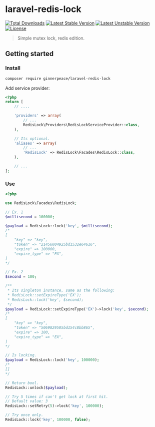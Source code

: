 # laravel-redis-lock

[![Total Downloads](https://poser.pugx.org/ginnerpeace/laravel-redis-lock/downloads.svg)](https://packagist.org/packages/ginnerpeace/laravel-redis-lock)
[![Latest Stable Version](https://poser.pugx.org/ginnerpeace/laravel-redis-lock/v/stable.svg)](https://packagist.org/packages/ginnerpeace/laravel-redis-lock)
[![Latest Unstable Version](https://poser.pugx.org/ginnerpeace/laravel-redis-lock/v/unstable.svg)](https://packagist.org/packages/ginnerpeace/laravel-redis-lock)
[![License](https://poser.pugx.org/ginnerpeace/laravel-redis-lock/license.svg)](https://packagist.org/packages/ginnerpeace/laravel-redis-lock)

> Simple mutex lock, redis edition.

## Getting started

### Install
```bash
composer require ginnerpeace/laravel-redis-lock
```

Add service provider:
```php
<?php
return [
    // ....

    'providers' => array(
        // ...
        RedisLock\Providers\RedisLockServiceProvider::class,
    ),

    // Its optional.
    'aliases' => array(
        // ...
        'RedisLock' => RedisLock\Facades\RedisLock::class,
    ),

    // ...
];
```

### Use
```php
<?php

use RedisLock\Facades\RedisLock;

// Ex. 1
$millisecond = 100000;

$payload = RedisLock::lock('key', $millisecond);
/*
[
    "key" => "key",
    "token" => "21456004925bd1532e64616",
    "expire" => 100000,
    "expire_type" => "PX",
]
*/

// Ex. 2
$second = 100;

/**
 * Its singleton instance, same as the following:
 * RedisLock::setExpireType('EX');
 * RedisLock::lock('key', $second);
 */
$payload = RedisLock::setExpireType('EX')->lock('key', $second);
/*
[
    "key" => "key",
    "token" => "5069829505bd154c8bb865",
    "expire" => 100,
    "expire_type" => "EX",
]
*/

// Is locking.
$payload = RedisLock::lock('key', 100000);
/*
[]
*/

// Return bool.
RedisLock::unlock($payload);

// Try 5 times if can't get lock at first hit.
// Default value: 3
RedisLock::setRetry(5)->lock('key', 100000);

// Try once only.
RedisLock::lock('key', 100000, false);

```
